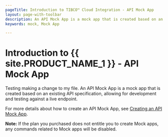 ```yaml
---
pageTitle: Introduction to TIBCO™ Cloud Integration - API Mock App
layout: page-with-toolbar
description: An API Mock App is a mock app that is created based on an existing API specification, allowing for development and testing against a live endpoint.
keywords: mock, Mock App

---
```


# Introduction to {{ site.PRODUCT_NAME_1 }} - API Mock App

Testing making a change to my file. 
An API Mock App is a mock app that is created based on an existing API specification, allowing for development and testing against a live endpoint.

For more details about how to create an API Mock App, see [Creating an API Mock App](./creatingMockApp/index.html).

**Note:** If the plan you purchased does not entitle you to create Mock apps, any commands related to Mock apps will be disabled. 
